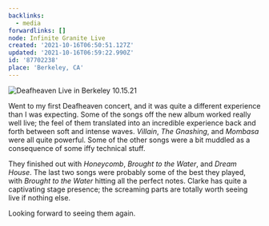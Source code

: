 ```yaml
---
backlinks:
  - media
forwardlinks: []
node: Infinite Granite Live
created: '2021-10-16T06:50:51.127Z'
updated: '2021-10-16T06:59:22.990Z'
id: '87702238'
place: 'Berkeley, CA'
---
```

![](images/87702238/atddXIqLZe.webp "Deafheaven  Live in Berkeley 10.15.21")

Went to my first Deafheaven concert, and it was quite a different experience than I was expecting. Some of the songs off the new album worked really well live; the feel of them translated into an incredible experience back and forth between soft and intense waves. *Villain*, *The Gnashing*, and *Mombasa* were all quite powerful. Some of the other songs were a bit muddled as a consequence of some iffy technical stuff. 

They finished out with *Honeycomb*, *Brought to the Water*, and *Dream House*. The last two songs were probably some of the best they played, with *Brought to the Water* hitting  all the perfect notes. Clarke has quite a captivating stage presence; the screaming parts are totally worth seeing live if nothing else. 

Looking forward to seeing them again. 
